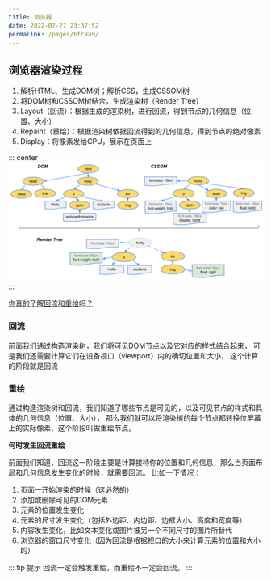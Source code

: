 ```yaml
---
title: 浏览器
date: 2022-07-27 23:37:52
permalink: /pages/bfc8a9/
---
```



## 浏览器渲染过程
1. 解析HTML、生成DOM树；解析CSS，生成CSSOM树 
2. 将DOM树和CSSOM树结合，生成渲染树（Render Tree） 
3. Layout（回流）：根据生成的渲染树，进行回流，得到节点的几何信息（位置、大小） 
4. Repaint（重绘）：根据渲染树依据回流得到的几何信息，得到节点的绝对像素 
5. Display：将像素发给GPU，展示在页面上

::: center
![img](/imgs/browser-render.png)
:::

[你真的了解回流和重绘吗？](https://github.com/chenjigeng/blog/issues/4)

### 回流
前面我们通过构造渲染树，我们将可见DOM节点以及它对应的样式结合起来， 可是我们还需要计算它们在设备视口（viewport）内的确切位置和大小， 这个计算的阶段就是回流

### 重绘
通过构造渲染树和回流，我们知道了哪些节点是可见的，以及可见节点的样式和具体的几何信息（位置、大小）， 那么我们就可以将渲染树的每个节点都转换位屏幕上的实际像素，这个阶段叫做重绘节点。

**何时发生回流重绘**

前面我们知道，回流这一阶段主要是计算接待你的位置和几何信息，那么当页面布局和几何信息发生变化的时候，就需要回流。 比如一下情况：
1. 页面一开始渲染的时候（这必然的） 
2. 添加或删除可见的DOM元素 
3. 元素的位置发生变化 
4. 元素的尺寸发生变化（包括外边距、内边距、边框大小、高度和宽度等） 
5. 内容发生变化，比如文本变化或图片被另一个不同尺寸的图片所替代 
6. 浏览器的窗口尺寸变化（因为回流是根据视口的大小来计算元素的位置和大小的）

::: tip 提示
回流一定会触发重绘，而重绘不一定会回流。
:::

